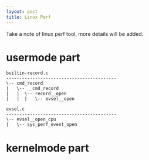 ```yaml
---
layout: post
title: Linux Perf
---
```


Take a note of linux perf tool, more details will be added.

# usermode part
```
builtin-record.c
------------------------------------------
\-- cmd_record
|   \-- __cmd_record
|   |  \-- record__open
|   |  |   \-- evsel__open

evsel.c
------------------------------------------
\-- evsel__open_cpu
|   \-- sys_perf_event_open
```

# kernelmode part

